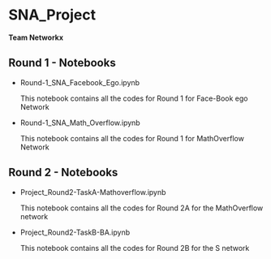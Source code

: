 # SNA_Project

**Team Networkx**

## Round 1 - Notebooks

- Round-1_SNA_Facebook_Ego.ipynb

  This notebook contains all the codes for Round 1 for Face-Book ego Network

- Round-1_SNA_Math_Overflow.ipynb

  This notebook contains all the codes for Round 1 for MathOverflow Network

## Round 2 - Notebooks

- Project_Round2-TaskA-Mathoverflow.ipynb

  This notebook contains all the codes for Round 2A for the MathOverflow network

- Project_Round2-TaskB-BA.ipynb

  This notebook contains all the codes for Round 2B for the S network
